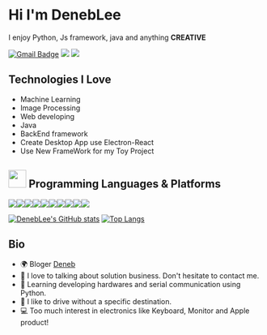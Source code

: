 # Hi  I'm DenebLee 
<!-- <img src="https://i.pinimg.com/originals/e2/b7/da/e2b7da6bc749ba2d7ebdfda28fac6009.gif" width="40px"> -->



I enjoy Python, Js framework, java and anything **CREATIVE**<br>



[![Gmail Badge](https://img.shields.io/badge/-lgsgst5613@gmail.com-c14438?style=flat-square&logo=Gmail&logoColor=white&link=mailto:lgsgst5613@gmail.com)](mailto:lgsgst5613@gmail.com) <a href="https://www.instagram.com/zxcvbnmqrt/"><img src="http://img.shields.io/badge/-Instagram-E4405F.svg?style=flat-square&logo=instagram&logoColor=white&&locoColor=white"/></a> <a href="https://hits.seeyoufarm.com"><img src="https://hits.seeyoufarm.com/api/count/incr/badge.svg?url=https%3A%2F%2Fgithub.com%2Flgsgst5613&count_bg=%23C1357C&title_bg=%23AD2D2D&icon=spotlight.svg&icon_color=%23E7E7E7&title=hits&edge_flat=false"/></a>


## Technologies I Love
<!-- <img src="https://i.pinimg.com/originals/dd/be/1f/ddbe1f911d676f198bdfc9b2346ac1e4.gif" width="35px">  -->

- Machine Learning
- Image Processing
- Web developing
- Java 
- BackEnd framework
- Create Desktop App use Electron-React
- Use New FrameWork for my Toy Project 

## <img src="https://t1.daumcdn.net/cfile/tistory/244A0F475830735605" width="35px"> Programming Languages & Platforms

<img src="https://img.shields.io/badge/Python-3776AB?style=for-the-badge&logo=Python&logoColor=white"><img src="https://img.shields.io/badge/React-61DAFB?style=for-the-badge&logo=React&logoColor=white"><img src="https://img.shields.io/badge/Typescript-3178C6?style=for-the-badge&logo=Typescript&logoColor=white"><img src="https://img.shields.io/badge/Java-007396?style=for-the-badge&logo=OpenJDK&logoColor=white"/><img src="https://img.shields.io/badge/Javascript-F7DF1E?style=for-the-badge&logo=Javascript&logoColor=white"><img src="https://img.shields.io/badge/MariaDB-003545?style=for-the-badge&logo=MariaDB&logoColor=white"><img src="https://img.shields.io/badge/Postgresql-4169E1?style=for-the-badge&logo=Postgresql&logoColor=white"><img src="https://img.shields.io/badge/Amazon AWS-232F3E?style=for-the-badge&logo=Amazon AWS&logoColor=white"><img src="https://img.shields.io/badge/Docker-2496ED?style=for-the-badge&logo=Docker&logoColor=white"><img src="https://img.shields.io/badge/Electron-47848F?style=for-the-badge&logo=Electron&logoColor=white">

</p>

[![DenebLee's GitHub stats](https://github-readme-stats.vercel.app/api?username=DenebLee&theme=react&show_icons=true&hide=contribs,prs&cache_seconds=1800)](https://github.com/DenebLee)
[![Top Langs](https://github-readme-stats.vercel.app/api/top-langs/?username=Deneblee&layout=compact&theme=dracula)](https://github.com/Deneblee)

##  Bio 
<!-- <img src="https://mblogthumb-phinf.pstatic.net/20160804_209/rlqor6767_1470239181873Gao3p_GIF/2.gif?type=w800" width="35px"> -->

- 🌍 Bloger [Deneb](https://velog.io/@lgsgst5613/)
- 💬 I love to talking about solution business. Don't hesitate to contact me.
- 🌱 Learning developing hardwares and serial communication using Python.
- 🚗 I like to drive without a specific destination.
- 💻 Too much interest in electronics like Keyboard, Monitor and Apple product!
